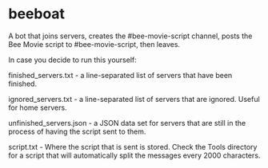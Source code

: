 # beeboat
A bot that joins servers, creates the #bee-movie-script channel, posts the Bee Movie script to #bee-movie-script, then leaves.



In case you decide to run this yourself:

finished_servers.txt - a line-separated list of servers that have been finished.

ignored_servers.txt - a line-separated list of servers that are ignored. Useful for home servers.

unfinished_servers.json - a JSON data set for servers that are still in the process of having the script sent to them.

script.txt - Where the script that is sent is stored. Check the Tools directory for a script that will automatically split the messages every 2000 characters.
